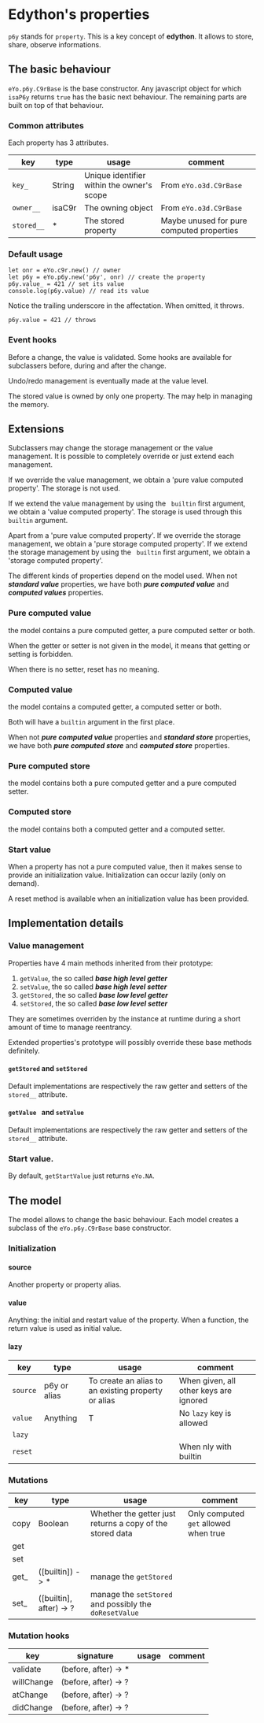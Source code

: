 # Edython's properties

`p6y` stands for `property`.
This is a key concept of **edython**. It allows to store, share, observe informations.

## The basic behaviour

`eYo.p6y.C9rBase` is the base constructor.
Any javascript object for which `isaP6y` returns `true` has the basic next behaviour. The remaining parts are built on top of that behaviour.

### Common attributes

Each property has 3 attributes.

| key | type | usage | comment |
|-----|------|-------|---------|
| `key_` | String | Unique identifier within the owner's scope | From `eYo.o3d.C9rBase` |
| `owner__` | isaC9r | The owning object | From `eYo.o3d.C9rBase` |
|`stored__` | * | The stored property | Maybe unused for pure computed properties |

### Default usage

	let onr = eYo.c9r.new() // owner
	let p6y = eYo.p6y.new('p6y', onr) // create the property
	p6y.value_ = 421 // set its value
	console.log(p6y.value) // read its value

Notice the trailing underscore in the affectation.
When omitted, it throws.

	p6y.value = 421 // throws

### Event hooks

Before a change, the value is validated. Some hooks are available for subclassers before, during and after the change.

Undo/redo management is eventually made at the value level.

The stored value is owned by only one property.
The may help in managing the memory.

## Extensions

Subclassers may change the storage management or the value management.
It is possible to completely override or just extend each management.

If we override the value management, we obtain a 'pure value computed property'. The storage is not used.

If we extend the value management by using the ` builtin` first argument, we obtain a 'value computed property'. The storage is used through this ` builtin` argument.

Apart from a 'pure value computed property'.
If we override the storage management, we obtain a 'pure storage computed property'. 
If we extend the storage management by using the ` builtin` first argument, we obtain a 'storage computed property'.

The different kinds of properties depend on the model used. When not ***standard value*** properties, we have both ***pure computed value*** and ***computed values*** properties.

### Pure computed value

the model contains a pure computed getter, a pure computed setter or both.

When the getter or setter is not given in the model,
it means that getting or setting is forbidden.

When there is no setter, reset has no meaning.

### Computed value

the model contains a computed getter, a computed setter or both.

Both will have a `builtin` argument in the first place.

When not ***pure computed value*** properties and ***standard store*** properties, we have both ***pure computed store*** and ***computed store*** properties.

### Pure computed store

the model contains both a pure computed getter and a pure computed setter.

### Computed store

the model contains both a computed getter and a computed setter.

### Start value

When a property has not a pure computed value, then it makes sense to provide an initialization value.
Initialization can occur lazily (only on demand).

A reset method is available when an initialization value has been provided.

## Implementation details

### Value management

Properties have 4 main methods inherited from their prototype:

1. `getValue`, the so called ***base high level getter***
1. `setValue`, the so called ***base high level setter***
1. `getStored`, the so called ***base low level getter***
1. `setStored`, the so called ***base low level setter***

They are sometimes overriden by the instance at runtime during a short amount of time to manage reentrancy.

Extended properties's prototype will possibly override these base methods definitely.

#### `getStored` and `setStored`
Default implementations are respectively the raw getter and setters of the `stored__` attribute.

#### `getValue ` and `setValue `
Default implementations are respectively the raw getter and setters of the `stored__` attribute.

### Start value.

By default, `getStartValue` just returns `eYo.NA`.

## The model

The model allows to change the basic behaviour.
Each model creates a subclass of the `eYo.p6y.C9rBase` base constructor.

### Initialization

#### source

Another property or property alias.

#### value

Anything: the initial and restart value of the property. When a function, the return value is used as initial value.

#### lazy


| key | type | usage | comment |
|-----|------|-------|---------|
| `source` | p6y or alias | To create an alias to an existing property or alias | When given, all other keys are ignored |
| `value` | Anything | T | No `lazy` key is allowed |
| `lazy` |  |  |  |
| `reset` |  |  | When nly with builtin |

### Mutations

| key | type | usage | comment |
|-----|------|-------|---------|
| copy | Boolean | Whether the getter just returns a copy of the stored data | Only computed `get` allowed when true |
| get |  |  |  |
| set |  |  |  |
| get_ | ([builtin]) -> * | manage the `getStored` |  |
| set_ | ([builtin], after) -> ? | manage the `setStored` and possibly the `doResetValue` |  |

### Mutation hooks

| key | signature | usage | comment |
|-----|------|-------|---------|
| validate |  (before, after) -> * |  |  |
| willChange | (before, after) -> ? |  |  |
| atChange | (before, after) -> ? |  |  |
| didChange | (before, after) -> ? |  |  |
